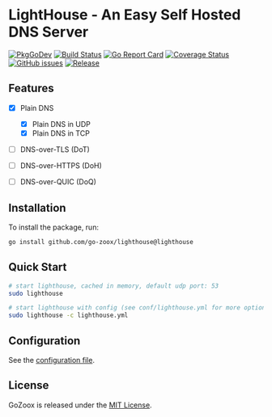 # LightHouse - An Easy Self Hosted DNS Server

[![PkgGoDev](https://pkg.go.dev/badge/github.com/go-zoox/lighthouse)](https://pkg.go.dev/github.com/go-zoox/lighthouse)
[![Build Status](https://github.com/go-zoox/lighthouse/actions/workflows/lint.yml/badge.svg?branch=master)](https://github.com/go-zoox/lighthouse/actions/workflows/lint.yml)
[![Go Report Card](https://goreportcard.com/badge/github.com/go-zoox/lighthouse)](https://goreportcard.com/report/github.com/go-zoox/lighthouse)
[![Coverage Status](https://coveralls.io/repos/github/go-zoox/lighthouse/badge.svg?branch=master)](https://coveralls.io/github/go-zoox/lighthouse?branch=master)
[![GitHub issues](https://img.shields.io/github/issues/go-zoox/lighthouse.svg)](https://github.com/go-zoox/lighthouse/issues)
[![Release](https://img.shields.io/github/tag/go-zoox/lighthouse.svg?label=Release)](https://github.com/go-zoox/lighthouse/tags)

## Features
* [x] Plain DNS
	* [x] Plain DNS in UDP
	* [x] Plain DNS in TCP
* [ ] DNS-over-TLS (DoT)
* [ ] DNS-over-HTTPS (DoH)
* [ ] DNS-over-QUIC (DoQ)


## Installation
To install the package, run:
```bash
go install github.com/go-zoox/lighthouse@lighthouse
```

## Quick Start

```bash
# start lighthouse, cached in memory, default udp port: 53
sudo lighthouse

# start lighthouse with config (see conf/lighthouse.yml for more options)
sudo lighthouse -c lighthouse.yml
```

## Configuration
See the [configuration file](conf/lighthouse.yml).

## License
GoZoox is released under the [MIT License](./LICENSE).
